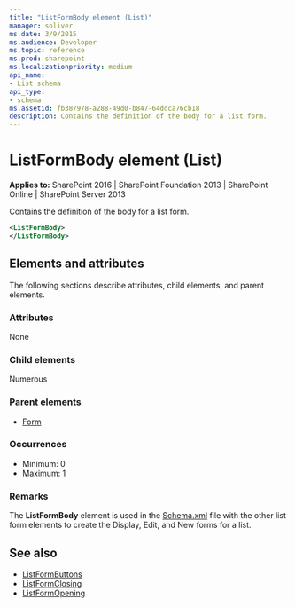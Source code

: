 ```yaml
---
title: "ListFormBody element (List)"
manager: soliver
ms.date: 3/9/2015
ms.audience: Developer
ms.topic: reference
ms.prod: sharepoint
ms.localizationpriority: medium
api_name:
- List schema
api_type:
- schema
ms.assetid: fb387978-a288-49d0-b847-64ddca76cb18
description: Contains the definition of the body for a list form.
---
```


# ListFormBody element (List)

**Applies to:** SharePoint 2016 | SharePoint Foundation 2013 | SharePoint Online | SharePoint Server 2013
  
Contains the definition of the body for a list form.
  
```XML
<ListFormBody>
</ListFormBody>
```

## Elements and attributes

The following sections describe attributes, child elements, and parent elements.

### Attributes

None
   
### Child elements

Numerous 
   
### Parent elements

- [Form](form-element-list.md)
   
### Occurrences

- Minimum: 0
- Maximum: 1 
   
### Remarks

The **ListFormBody** element is used in the [Schema.xml](https://msdn.microsoft.com/library/c2f01064-80d8-47ee-b602-ecf4c480ac56%28Office.15%29.aspx) file with the other list form elements to create the Display, Edit, and New forms for a list. 
  
## See also

- [ListFormButtons](listformbuttons-element-list.md)  
- [ListFormClosing](listformclosing-element-list.md)  
- [ListFormOpening](listformopening-element-list.md)

